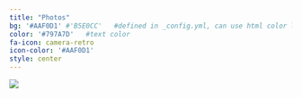 ```yaml
---
title: "Photos"
bg: '#AAF0D1' #'B5E0CC'   #defined in _config.yml, can use html color like '#0fbfcf'
color: '#797A7D'   #text color
fa-icon: camera-retro
icon-color: '#AAF0D1'
style: center
---
```


<img src="/img/photos.png">
